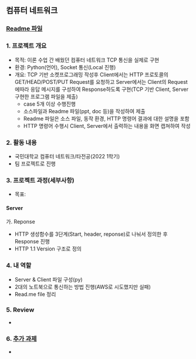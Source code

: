 ## 컴퓨터 네트워크

### [Readme 파일](https://github.com/minsik1349/Major_Project/blob/main/%EC%BB%B4%ED%93%A8%ED%84%B0%20%EB%84%A4%ED%8A%B8%EC%9B%8C%ED%81%AC/TCP%20Socket%20%ED%86%B5%EC%8B%A0.pdf)

### 1. 프로젝트 개요
- 목적: 이론 수업 간 배웠던 컴퓨터 네트워크 TCP 통신을 실제로 구현
- 환경: Python(언어), Socket 통신(Local 진행)
- 개요: TCP 기반 소켓프로그래밍 작성후 Client에서는 HTTP 프로토콜의 GET/HEAD/POST/PUT Request를 요청하고 Server에서는 Client의 Request에따라 응답 메시지를 구성하여 Response하도록 구현(TCP 기반 Client, Server 구현한 프로그램 파일을 제출)
   -  case 5개 이상 수행진행
   -  소스파일과 Readme 파일(ppt, doc 등)을 작성하여 제출
   -  Readme 파일은 소스 파일, 동작 환경, HTTP 명령어 결과에 대한 설명을 포함
   -  HTTP 명령어 수행시 Client, Server에서 출력하는 내용을 화면 캡쳐하여 작성
    
### 2. 활동 내용 
- 국민대학교 컴퓨터 네트워크/타전공(2022 1학기) 
- 팀 프로젝트로 진행 

### 3. 프로젝트 과정(세부사항)
  - 목표:
  
  #### Server 
  가. Reponse
  - HTTP 생성함수를 3단계(Start, header, reponse)로 나눠서 정의한 후 Response 진행
  - HTTP 1.1 Version 구조로 정의


### 4. 내 역할
- Server & Client 파일 구성(py)
- 2대의 노트북으로 통신하는 방법 진행(AWS로 시도했지만 실패)
- Read.me file 정리

### 5. Review  
- 

### 6. [추가 과제](https://github.com/minsik1349/Major_Project/blob/main/%EC%BB%B4%ED%93%A8%ED%84%B0%20%EB%84%A4%ED%8A%B8%EC%9B%8C%ED%81%AC/WireShark%20%ED%86%B5%EC%8B%A0%EB%B6%84%EC%84%9D.pdf)
-
